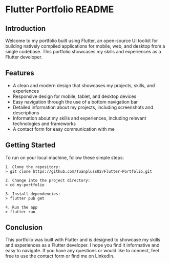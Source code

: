 # Flutter Portfolio README

## Introduction

Welcome to my portfolio built using Flutter, an open-source UI toolkit for building natively compiled applications for mobile, web, and desktop from a single codebase. This portfolio showcases my skills and experiences as a Flutter developer.

## Features

- A clean and modern design that showcases my projects, skills, and experiences
- Responsive design for mobile, tablet, and desktop devices
- Easy navigation through the use of a bottom navigation bar
- Detailed information about my projects, including screenshots and descriptions
- Information about my skills and experiences, including relevant technologies and frameworks
- A contact form for easy communication with me

## Getting Started

To run on your local machine, follow these simple steps:
```
1. Clone the repository:
> git clone https://github.com/Tuanpluss02/Flutter-Portfolio.git

2. Change into the project directory:
> cd my-portfolio

3. Install dependencies:
> flutter pub get

4. Run the app
> flutter run 
```


## Conclusion

This portfolio was built with Flutter and is designed to showcase my skills and experiences as a Flutter developer. I hope you find it informative and easy to navigate. If you have any questions or would like to connect, feel free to use the contact form or find me on LinkedIn.
